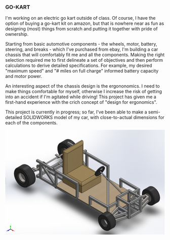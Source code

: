 ### GO-KART
I'm working on an electric go kart outside of class. Of course, I have the option of buying a go-kart kit on amazon, but that is nowhere near as fun as designing (most) things from scratch and putting it together with pride of ownership. 

Starting from basic automotive components - the wheels, motor, battery, steering, and breaks - which I've purchased from ebay, I'm building a car chassis that will comfortably fit me and all the components. Making the right selection required me to first delineate a set of objectives and then perform calculations to derive detailed specifications. For example, my desired "maximum speed" and "# miles on full charge" informed battery capacity and motor power. 

An interesting aspect of the chassis design is the ergononomics. I need to make things comfortable for myself, otherwise I increase the risk of getting into an accident if I'm agitated while driving! This project has given me a first-hand experience with the crich concept of "design for ergonomics". 

This project is currently in progress; so far, I've been able to make a semi-detailed SOLIDWORKS model of my car, with close-to-actual dimensions for each of the components. 

!["Go Kart Isometric View"](https://github.com/IliyaShofman/GO-KART/blob/main/Full%20Car%20Visual.png)
